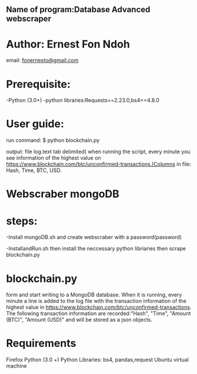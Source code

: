 ## Name of program:Database Advanced webscraper

    
    
# Author: Ernest Fon Ndoh
email: fonernesto@gmail.com


# Prerequisite:
-Python (3.0+)
-python libraries:Requests==2.23.0,bs4==4.8.0

# User guide:

run command: $ python blockchain.py

output: file log.text tab delimited( when running the script, every minute you see information of the highest value on https://www.blockchain.com/btc/unconfirmed-transactions.)Columns in file: Hash, Time, BTC, USD.


# Webscraber mongoDB
#  steps:

-Install mongoDB.sh and create webscraber with a password(password)

-InstallandRun.sh then install the neccessary python libriaries then scrape blockchain.py

# blockchain.py
form and start writing to a MongoDB database. When it is running, every minute a line is added to the log file with the transaction information of the highest value in https://www.blockchain.com/btc/unconfirmed-transactions. The following transaction information are recorded:"Hash", "Time", "Amount (BTC)", "Amount (USD)" and will be stored as a json objects.

# Requirements
Firefox
Python (3.0 +)
Python Libraries: bs4, pandas,request
Ubuntu virtual machine
